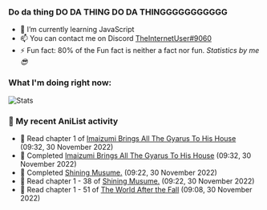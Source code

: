 ### Do da thing DO DA THING DO DA THINGGGGGGGGGGG

<!-- **TheInternetUser0/TheInternetUser0** is a ✨ _special_ ✨ repository because its `README.md` (this file) appears on your GitHub profile. -->


- 🌱 I’m currently learning JavaScript
- 📫 You can contact me on Discord [TheInternetUser#9060](https://discord.com/users/534117072796385300)
- ⚡ Fun fact: 80% of the Fun fact is neither a fact nor fun. _Statistics by me 😎_

### What I'm doing right now:
![Stats](https://discord.c99.nl/widget/theme-3/534117072796385300.png)

### 🌸 My recent AniList activity

<!-- ANILIST_ACTIVITY:start -->

-   📖 Read chapter 1 of [Imaizumi Brings All The Gyarus To His House](https://anilist.co/manga/123760) (09:32, 30 November 2022)
-   📖 Completed [Imaizumi Brings All The Gyarus To His House](https://anilist.co/manga/123760) (09:32, 30 November 2022)
-   📖 Completed [Shining Musume.](https://anilist.co/manga/37484) (09:22, 30 November 2022)
-   📖 Read chapter 1 - 38 of [Shining Musume.](https://anilist.co/manga/37484) (09:22, 30 November 2022)
-   📖 Read chapter 1 - 51 of [The World After the Fall](https://anilist.co/manga/144957) (09:08, 30 November 2022)

<!-- ANILIST_ACTIVITY:end -->
